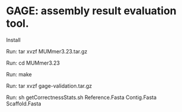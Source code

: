 GAGE: assembly result evaluation tool. 
==========

Install

Run: tar xvzf MUMmer3.23.tar.gz

Run: cd MUMmer3.23

Run: make

Run: tar xvzf gage-validation.tar.gz

Run: sh getCorrectnessStats.sh Reference.Fasta Contig.Fasta Scaffold.Fasta

